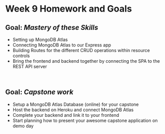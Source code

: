# Week 9 Homework and Goals

## Goal: _Mastery of these Skills_

- Setting up MongoDB Atlas
- Connecting MongoDB Atlas to our Express app
- Building Routes for the different CRUD operations within resource controls
- Bring the frontend and backend together by connecting the SPA to the REST API server

<br>

## Goal: _Capstone work_

- Setup a MongoDB Atlas Database (online) for your capstone
- Host the backend on Heroku and connect MongoDB Atlas
- Complete your backend and link it to your frontend
- Start planning how to present your awesome capstone application on demo day
